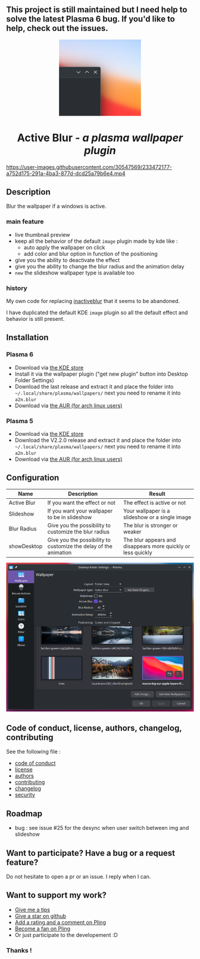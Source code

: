 [//]: # (note for me - Linux/Unix Desktops > Desktop Extensions > KDE Plasma Extensions > Plasma Wallpaper Plugins)

## **This project is still maintained but I need help to solve the latest Plasma 6 bug. If you'd like to help, check out the issues.**

<p align="center">
  <a href="https://www.pling.com/p/2017888/">
    <img alt="ActiveBlur" src="assets/store-img.png" width="220"/>
  </a>
</p>
<h1 align="center">Active Blur <i>- a plasma wallpaper plugin</i></h1>

https://user-images.githubusercontent.com/30547569/233472177-a752d175-291a-4ba3-877d-dcd25a79b6e4.mp4

## Description

Blur the wallpaper if a windows is active.

### main feature

- live thumbnail preview
- keep all the behavior of the default `image` plugin made by kde like :
    - auto apply the wallpaper on click
    - add color and blur option in function of the positioning
- give you the ability to deactivate the effect
- give you the ability to change the blur radius and the animation delay
- `new` the slideshow wallpaper type is available too

### history

My own code for replacing [inactiveblur](https://github.com/Zren/plasma-wallpapers/tree/master/inactiveblur) that it seems to be abandoned.

I have duplicated the default KDE `image` plugin so all the default effect and behavior is still present.

## Installation

### Plasma 6
- Download via [the KDE store](https://www.pling.com/p/2134907/)
- Install it via the wallpaper plugin ("get new plugin" button into Desktop Folder Settings)
- Download the last release and extract it and place the folder into `~/.local/share/plasma/wallpapers/` next you need to rename it into `a2n.blur`
- Download via [the AUR (for arch linux users)](https://aur.archlinux.org/packages/kdeplasma-blurredwallpaper-git)

### Plasma 5
- Download via [the KDE store](https://www.pling.com/p/2017888/)
- Download the V2.2.0 release and extract it and place the folder into `~/.local/share/plasma/wallpapers/` next you need to rename it into `a2n.blur`
- Download via [the AUR (for arch linux users)](https://aur.archlinux.org/packages/kdeplasma5-blurredwallpaper-git)

## Configuration

| Name        | Description                                                      | Result                                                       |
|-------------|------------------------------------------------------------------|--------------------------------------------------------------|
| Active Blur | If you want the effect or not                                    | The effect is active or not                                  |
| Slideshow   | If you want your wallpaper to be in slideshow             | Your wallpaper is a slideshow or a single image         |
| Blur Radius | Give you the possibility to customize the blur radius            | The blur is stronger or weaker                               |
| showDesktop | Give you the possibility to customize the delay of the animation | The blur appears and disappears more quickly or less quickly |

![pres](assets/main-screenshot.png)

## Code of conduct, license, authors, changelog, contributing

See the following file :
- [code of conduct](CODE_OF_CONDUCT.md)
- [license](LICENSE)
- [authors](AUTHORS)
- [contributing](CONTRIBUTING.md)
- [changelog](CHANGELOG)
- [security](SECURITY.md)

## Roadmap

- bug : see issue #25 for the desync when user switch between img and slideshow

## Want to participate? Have a bug or a request feature?

Do not hesitate to open a pr or an issue. I reply when I can.

## Want to support my work?

- [Give me a tips](https://ko-fi.com/a2n00)
- [Give a star on github](https://github.com/bouteillerAlan/blurredwallpaper)
- [Add a rating and a comment on Pling](https://www.pling.com/p/2134907/)
- [Become a fan on Pling](https://www.pling.com/p/2134907/)
- Or just participate to the developement :D

### Thanks !
